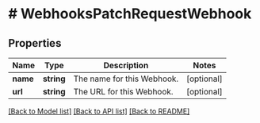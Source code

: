 # # WebhooksPatchRequestWebhook

## Properties

Name | Type | Description | Notes
------------ | ------------- | ------------- | -------------
**name** | **string** | The name for this Webhook. | [optional]
**url** | **string** | The URL for this Webhook. | [optional]

[[Back to Model list]](../../README.md#models) [[Back to API list]](../../README.md#endpoints) [[Back to README]](../../README.md)
